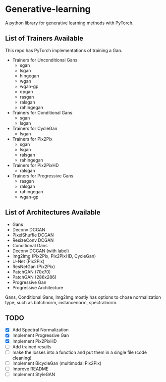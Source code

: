 # Generative-learning
A python library for generative learning methods with PyTorch.

## List of Trainers Available
This repo has PyTorch implementations of training a Gan.
- Trainers for Unconditional Gans
  - sgan
  - lsgan
  - hingegan
  - wgan
  - wgan-gp
  - qpgan
  - rasgan
  - ralsgan
  - rahingegan
- Trainers for Conditional Gans
  - sgan
  - lsgan
- Trainers for CycleGan
  - lsgan
- Trainers for Pix2Pix
  - sgan
  - lsgan
  - ralsgan
  - rahingegan
- Trainers for Pix2PixHD
  - ralsgan
- Trainers for Progressive Gans
  - rasgan
  - ralsgan
  - rahingegan
  - wgan-gp
  
## List of Architectures Available
- Gans
 - Deconv DCGAN
 - PixelShuffle DCGAN
 - ResizeConv DCGAN
- Conditional Gans
 - Deconv DCGAN (with label)
- Img2Img (Pix2Pix, Pix2PixHD, CycleGan)
 - U-Net (Pix2Pix)
 - ResNetGan (Pix2Pix)
 - PatchGAN (70x70)
 - PatchGAN (286x286)
- Progressive Gan
 - Progressive Architecture
 
Gans, Conditional Gans, Img2Img mostly has options to chose normalization type, such as batchnorm, instancenorm, spectralnorm.

## TODO
- [x] Add Spectral Normalization
- [x] Implement Progressive Gan
- [x] Implement Pix2PixHD
- [ ] Add trained results
- [ ] make the losses into a function and put them in a single file (code cleaning)
- [ ] Implement BicycleGan (multimodal Pix2Pix)
- [ ] Improve README
- [ ] Implement StyleGAN
